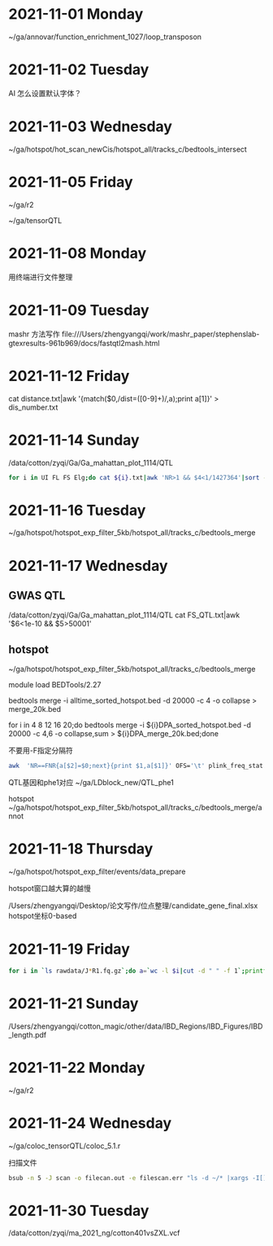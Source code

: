 # 2021-11-01 Monday

~/ga/annovar/function_enrichment_1027/loop_transposon





# 2021-11-02 Tuesday

AI 怎么设置默认字体？





# 2021-11-03 Wednesday

~/ga/hotspot/hot_scan_newCis/hotspot_all/tracks_c/bedtools_intersect





# 2021-11-05 Friday


~/ga/r2

~/ga/tensorQTL





# 2021-11-08 Monday

用终端进行文件整理





# 2021-11-09 Tuesday

mashr 方法写作
file:///Users/zhengyangqi/work/mashr_paper/stephenslab-gtexresults-961b969/docs/fastqtl2mash.html





# 2021-11-12 Friday

cat distance.txt|awk '{match($0,/dist=([0-9]+)/,a);print a[1]}' > dis_number.txt





# 2021-11-14 Sunday



/data/cotton/zyqi/Ga/Ga_mahattan_plot_1114/QTL

```sh
for i in UI FL FS Elg;do cat ${i}.txt|awk 'NR>1 && $4<1/1427364'|sort -k2,2n -k3,3n|awk '{print $1,$2,$3,$3,$4}' OFS='\t' > ${i}_sig_sorted.txt;done
```





# 2021-11-16 Tuesday

~/ga/hotspot/hotspot_exp_filter_5kb/hotspot_all/tracks_c/bedtools_merge





# 2021-11-17 Wednesday

## GWAS QTL
/data/cotton/zyqi/Ga/Ga_mahattan_plot_1114/QTL
cat FS_QTL.txt|awk '$6<1e-10 && $5>50001'


## hotspot
~/ga/hotspot/hotspot_exp_filter_5kb/hotspot_all/tracks_c/bedtools_merge

module load BEDTools/2.27

bedtools merge -i alltime_sorted_hotspot.bed -d 20000 -c 4 -o collapse > merge_20k.bed



for i in 4 8 12 16 20;do bedtools merge -i ${i}DPA_sorted_hotspot.bed -d 20000 -c 4,6 -o collapse,sum > ${i}DPA_merge_20k.bed;done


不要用-F指定分隔符
```bash
awk  'NR==FNR{a[$2]=$0;next}{print $1,a[$1]}' OFS='\t' plink_freq_stat.frq leadSNP.txt > leadSNP_addAllele.txt
```


QTL基因和phe1对应
~/ga/LDblock_new/QTL_phe1

hotspot
~/ga/hotspot/hotspot_exp_filter_5kb/hotspot_all/tracks_c/bedtools_merge/annot





# 2021-11-18 Thursday

~/ga/hotspot/hotspot_exp_filter/events/data_prepare

hotspot窗口越大算的越慢


/Users/zhengyangqi/Desktop/论文写作/位点整理/candidate_gene_final.xlsx
hotspot坐标0-based





# 2021-11-19 Friday

```bash
for i in `ls rawdata/J*R1.fq.gz`;do a=`wc -l $i|cut -d " " -f 1`;printf $i"\t"$a"\n";done
```





# 2021-11-21 Sunday

/Users/zhengyangqi/cotton_magic/other/data/IBD_Regions/IBD_Figures/IBD_length.pdf





# 2021-11-22 Monday

~/ga/r2





# 2021-11-24 Wednesday

~/ga/coloc_tensorQTL/coloc_5.1.r

扫描文件

```bash
bsub -n 5 -J scan -o filecan.out -e filescan.err "ls -d ~/* |xargs -I[] -P 5  find []  -size +500M -type f |xargs  xargs du -sm >fileall_zyqi_211124"
```







# 2021-11-30 Tuesday

/data/cotton/zyqi/ma_2021_ng/cotton401vsZXL.vcf